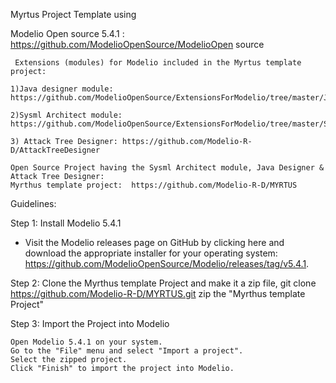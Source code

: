 Myrtus Project Template using
   
   Modelio Open source 5.4.1  :​  https://github.com/ModelioOpenSource/ModelioOpen source​

     Extensions (modules) for Modelio included in the Myrtus template project:​

    1)Java designer module: https://github.com/ModelioOpenSource/ExtensionsForModelio/tree/master/JavaDesigner​

    2)Sysml Architect module: https://github.com/ModelioOpenSource/ExtensionsForModelio/tree/master/SysMLArchitect​
    
    3) Attack Tree Designer: https://github.com/Modelio-R-D/AttackTreeDesigner

    Open Source Project having the Sysml Architect module, Java Designer & Attack Tree Designer: ​   
    Myrthus template project:  https://github.com/Modelio-R-D/MYRTUS


Guidelines: 

Step 1: Install Modelio 5.4.1
 - Visit the Modelio releases page on GitHub by clicking here and download the appropriate installer for your operating system:  https://github.com/ModelioOpenSource/Modelio/releases/tag/v5.4.1.

Step 2: Clone the Myrthus template Project and make it a zip file, 
   git clone https://github.com/Modelio-R-D/MYRTUS.git
   zip the "Myrthus template Project"


Step 3: Import the Project into Modelio

    Open Modelio 5.4.1 on your system.
    Go to the "File" menu and select "Import a project".
    Select the zipped project.
    Click "Finish" to import the project into Modelio.


